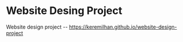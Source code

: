 # Website Desing Project
Website design project -- https://keremilhan.github.io/website-design-project
